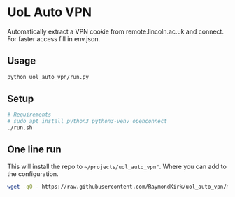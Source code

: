# UoL Auto VPN

Automatically extract a VPN cookie from remote.lincoln.ac.uk and connect. For faster access fill in env.json.

## Usage

```bash
python uol_auto_vpn/run.py
```

## Setup

```bash
# Requirements
# sudo apt install python3 python3-venv openconnect
./run.sh
```

## One line run

This will install the repo to `~/projects/uol_auto_vpn"`. 
Where you can add to the configuration.

```bash 
wget -qO - https://raw.githubusercontent.com/RaymondKirk/uol_auto_vpn/main/run.sh | bash -s 1
```